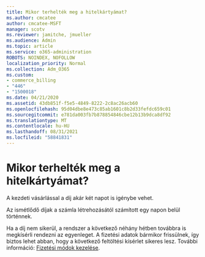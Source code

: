 ```yaml
---
title: Mikor terhelték meg a hitelkártyámat?
ms.author: cmcatee
author: cmcatee-MSFT
manager: scotv
ms.reviewer: jamitche, jmueller
ms.audience: Admin
ms.topic: article
ms.service: o365-administration
ROBOTS: NOINDEX, NOFOLLOW
localization_priority: Normal
ms.collection: Adm_O365
ms.custom:
- commerce_billing
- "446"
- "1500018"
ms.date: 04/21/2020
ms.assetid: 43db851f-f5e5-4849-8222-2c8ac26acb60
ms.openlocfilehash: 95d04dbe8e473c85ab1601c8b2d33fefdc659c01
ms.sourcegitcommit: e781da003fb7b878854846cbe12b13b9dca8df92
ms.translationtype: MT
ms.contentlocale: hu-HU
ms.lasthandoff: 08/31/2021
ms.locfileid: "58841831"
---
```

# <a name="when-is-my-credit-card-charged"></a>Mikor terhelték meg a hitelkártyámat?

A kezdeti vásárlással a díj akár két napot is igénybe vehet.
  
Az ismétlődő díjak a számla létrehozásától számított egy napon belül történnek.
  
Ha a díj nem sikerül, a rendszer a következő néhány hétben továbbra is megkísérli rendezni az egyenleget. A fizetési adatok bármikor frissülnek, így biztos lehet abban, hogy a következő feltöltési kísérlet sikeres lesz. További információ: [Fizetési módok kezelése](https://docs.microsoft.com/microsoft-365/commerce/billing-and-payments/manage-payment-methods).
